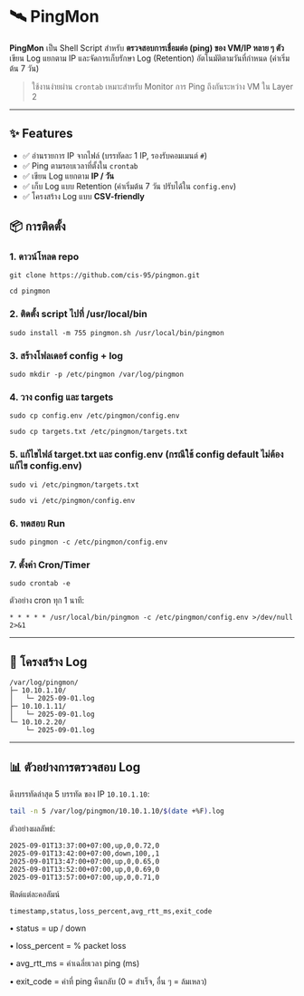 # 🛰️ PingMon

**PingMon** เป็น Shell Script สำหรับ **ตรวจสอบการเชื่อมต่อ (ping) ของ VM/IP หลาย ๆ ตัว**  
เขียน Log แยกตาม IP และจัดการเก็บรักษา Log (Retention) อัตโนมัติตามวันที่กำหนด (ค่าเริ่มต้น 7 วัน)

> ใช้งานง่ายผ่าน `crontab` เหมาะสำหรับ Monitor การ Ping ถึงกันระหว่าง VM ใน Layer 2

---

## ✨ Features
- ✅ อ่านรายการ IP จากไฟล์ (บรรทัดละ 1 IP, รองรับคอมเมนต์ `#`)
- ✅ Ping ตามรอบเวลาที่ตั้งใน `crontab`
- ✅ เขียน Log แยกตาม **IP / วัน**
- ✅ เก็บ Log แบบ Retention (ค่าเริ่มต้น 7 วัน ปรับได้ใน `config.env`)
- ✅ โครงสร้าง Log แบบ **CSV-friendly**  

## 📦 การติดตั้ง

### 1. ดาวน์โหลด repo
```
git clone https://github.com/cis-95/pingmon.git
```
```
cd pingmon
```

### 2. ติดตั้ง script ไปที่ /usr/local/bin
```
sudo install -m 755 pingmon.sh /usr/local/bin/pingmon
```

### 3. สร้างโฟลเดอร์ config + log
```
sudo mkdir -p /etc/pingmon /var/log/pingmon
```

### 4. วาง config และ targets
```
sudo cp config.env /etc/pingmon/config.env
```
```
sudo cp targets.txt /etc/pingmon/targets.txt
```

### 5. แก้ไขไฟล์ target.txt และ config.env (กรณีใช้ config default ไม่ต้องแก้ไข config.env)
```
sudo vi /etc/pingmon/targets.txt
```
```
sudo vi /etc/pingmon/config.env
```

### 6. ทดสอบ Run
```
sudo pingmon -c /etc/pingmon/config.env
```

### 7. ตั้งค่า Cron/Timer
```
sudo crontab -e
```
ตัวอย่าง cron ทุก 1 นาที:
```
* * * * * /usr/local/bin/pingmon -c /etc/pingmon/config.env >/dev/null 2>&1
```
---

## 📂 โครงสร้าง Log
```
/var/log/pingmon/
├─ 10.10.1.10/
│   └─ 2025-09-01.log
├─ 10.10.1.11/
│   └─ 2025-09-01.log
└─ 10.10.2.20/
    └─ 2025-09-01.log
```

---

## 📊 ตัวอย่างการตรวจสอบ Log

ดึงบรรทัดล่าสุด 5 บรรทัด ของ IP `10.10.1.10`:

```bash
tail -n 5 /var/log/pingmon/10.10.1.10/$(date +%F).log
```
ตัวอย่างผลลัพธ์:
```
2025-09-01T13:37:00+07:00,up,0,0.72,0
2025-09-01T13:42:00+07:00,down,100,,1
2025-09-01T13:47:00+07:00,up,0,0.65,0
2025-09-01T13:52:00+07:00,up,0,0.69,0
2025-09-01T13:57:00+07:00,up,0,0.71,0
```
ฟิลด์แต่ละคอลัมน์
```
timestamp,status,loss_percent,avg_rtt_ms,exit_code
```

•	status = up / down

•	loss_percent = % packet loss

•	avg_rtt_ms = ค่าเฉลี่ยเวลา ping (ms)

•	exit_code = ค่าที่ ping คืนกลับ (0 = สำเร็จ, อื่น ๆ = ล้มเหลว)